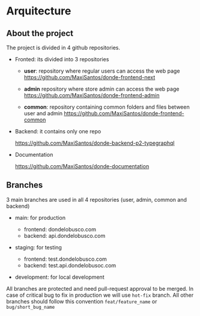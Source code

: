 # Arquitecture

## About the project

The project is divided in 4 github repositories.

- Fronted: its divided into 3 repositories

  - **user**: repository where regular users can access the web page
    https://github.com/MaxiSantos/donde-frontend-next

  - **admin** repository where store admin can access the web page
    https://github.com/MaxiSantos/donde-frontend-admin

  - **common**: repository containing common folders and files between user and admin
    https://github.com/MaxiSantos/donde-frontend-common

- Backend: it contains only one repo

  https://github.com/MaxiSantos/donde-backend-p2-typegraphql

- Documentation

  https://github.com/MaxiSantos/donde-documentation

## Branches

3 main branches are used in all 4 repositories (user, admin, common and backend)

- main: for production

  - frontend: dondelobusco.com
  - backend: api.dondelobusco.com

- staging: for testing

  - frontend: test.dondelobusco.com
  - backend: test.api.dondelobusoc.com

- development: for local development

All branches are protected and need pull-request approval to be merged. In case of critical bug to fix in production we will use `hot-fix` branch. All other branches should follow this convention `feat/feature_name` or `bug/short_bug_name`
